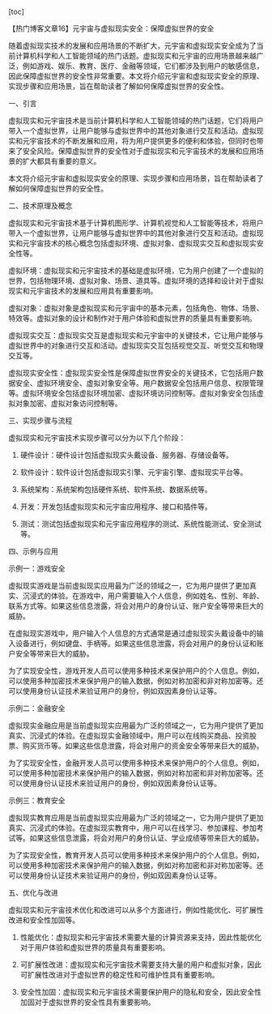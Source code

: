 
[toc]                    
                
                
【热门博客文章16】元宇宙与虚拟现实安全：保障虚拟世界的安全

随着虚拟现实技术的发展和应用场景的不断扩大，元宇宙和虚拟现实安全成为了当前计算机科学和人工智能领域的热门话题。虚拟现实和元宇宙的应用场景越来越广泛，例如游戏、娱乐、教育、医疗、金融等领域，它们都涉及到用户的敏感信息，因此保障虚拟世界的安全性非常重要。本文将介绍元宇宙和虚拟现实安全的原理、实现步骤和应用场景，旨在帮助读者了解如何保障虚拟世界的安全性。

一、引言

虚拟现实和元宇宙技术是当前计算机科学和人工智能领域的热门话题，它们将用户带入一个虚拟世界，让用户能够与虚拟世界中的其他对象进行交互和活动。虚拟现实和元宇宙技术的不断发展和应用，将为用户提供更多的便利和体验，但同时也带来了安全风险。保障虚拟世界的安全性对于虚拟现实和元宇宙技术的发展和应用场景的扩大都具有重要的意义。

本文将介绍元宇宙和虚拟现实安全的原理、实现步骤和应用场景，旨在帮助读者了解如何保障虚拟世界的安全性。

二、技术原理及概念

虚拟现实和元宇宙技术基于计算机图形学、计算机视觉和人工智能等技术，将用户带入一个虚拟世界，让用户能够与虚拟世界中的其他对象进行交互和活动。虚拟现实和元宇宙技术的核心概念包括虚拟环境、虚拟对象、虚拟现实交互和虚拟现实安全性等。

虚拟环境：虚拟现实和元宇宙技术的基础是虚拟环境，它为用户创建了一个虚拟的世界，包括物理环境、虚拟对象、场景、道具等。虚拟环境的选择和设计对于虚拟现实和元宇宙技术的发展和应用具有重要影响。

虚拟对象：虚拟对象是虚拟现实和元宇宙中的基本元素，包括角色、物体、场景、特效等。虚拟对象的设计和制作对于用户体验和虚拟世界的质量具有重要影响。

虚拟现实交互：虚拟现实交互是虚拟现实和元宇宙中的关键技术，它让用户能够与虚拟世界中的对象进行交互和活动。虚拟现实交互包括视觉交互、听觉交互和物理交互等。

虚拟现实安全性：虚拟现实安全性是保障虚拟世界安全的关键技术，它包括用户数据安全、虚拟环境安全、虚拟对象安全等。用户数据安全包括用户信息、权限管理等。虚拟环境安全包括虚拟环境加密、虚拟环境访问控制等。虚拟对象安全包括虚拟对象加密、虚拟对象访问控制等。

三、实现步骤与流程

虚拟现实和元宇宙技术实现步骤可以分为以下几个阶段：

1. 硬件设计：硬件设计包括虚拟现实头戴设备、服务器、存储设备等。

2. 软件设计：软件设计包括虚拟现实引擎、元宇宙引擎、虚拟现实平台等。

3. 系统架构：系统架构包括硬件系统、软件系统、数据系统等。

4. 开发：开发包括虚拟现实和元宇宙应用程序、接口和插件等。

5. 测试：测试包括虚拟现实和元宇宙应用程序的测试、系统性能测试、安全测试等。

四、示例与应用

示例一：游戏安全

虚拟现实游戏是当前虚拟现实应用最为广泛的领域之一，它为用户提供了更加真实、沉浸式的体验。在游戏中，用户需要输入个人信息，例如姓名、性别、年龄、联系方式等。如果这些信息泄露，将会对用户的身份认证、账户安全等带来巨大的威胁。

在虚拟现实游戏中，用户输入个人信息的方式通常是通过虚拟现实头戴设备中的输入设备进行，例如键盘、手柄等。如果这些信息泄露，将会对用户的身份认证和账户安全等带来巨大的威胁。

为了实现安全性，游戏开发人员可以使用多种技术来保护用户的个人信息。例如，可以使用多种加密技术来保护用户的输入数据，例如对称加密和非对称加密等。还可以使用身份认证技术来验证用户的身份，例如双因素身份认证等。

示例二：金融安全

虚拟现实金融应用是当前虚拟现实应用最为广泛的领域之一，它为用户提供了更加真实、沉浸式的体验。在虚拟现实金融领域中，用户可以在线购买商品、投资股票、购买货币等。如果这些信息泄露，将会对用户的资金安全等带来巨大的威胁。

为了实现安全性，金融开发人员可以使用多种技术来保护用户的个人信息。例如，可以使用多种加密技术来保护用户的输入数据，例如对称加密和非对称加密等。还可以使用身份认证技术来验证用户的身份，例如双因素身份认证等。

示例三：教育安全

虚拟现实教育应用是当前虚拟现实应用最为广泛的领域之一，它为用户提供了更加真实、沉浸式的体验。在虚拟现实教育中，用户可以在线学习、参加课程、参加考试等。如果这些信息泄露，将会对用户的身份认证、学业成绩等带来巨大的威胁。

为了实现安全性，教育开发人员可以使用多种技术来保护用户的个人信息。例如，可以使用多种加密技术来保护用户的输入数据，例如对称加密和非对称加密等。还可以使用身份认证技术来验证用户的身份，例如双因素身份认证等。

五、优化与改进

虚拟现实和元宇宙技术优化和改进可以从多个方面进行，例如性能优化、可扩展性改进和安全性加固等。

1. 性能优化：虚拟现实和元宇宙技术需要大量的计算资源来支持，因此性能优化对于用户体验和虚拟世界的质量具有重要影响。

2. 可扩展性改进：虚拟现实和元宇宙技术需要支持大量的用户和虚拟对象，因此可扩展性改进对于虚拟世界的稳定性和可维护性具有重要影响。

3. 安全性加固：虚拟现实和元宇宙技术需要保护用户的隐私和安全，因此安全性加固对于虚拟世界的安全性具有重要影响。

